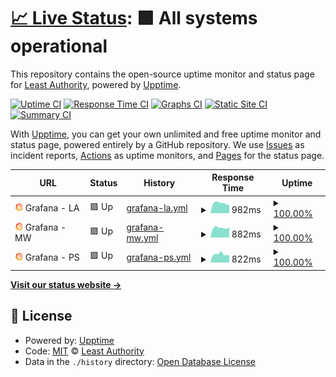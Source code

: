 # [📈 Live Status](https://LeastAuthority.github.io/infrastructure-upptime): <!--live status--> **🟩 All systems operational**

This repository contains the open-source uptime monitor and status page for [Least Authority](https://leastauthority.com/), powered by [Upptime](https://github.com/upptime/upptime).

[![Uptime CI](https://github.com/LeastAuthority/infrastructure-upptime/workflows/Uptime%20CI/badge.svg)](https://github.com/LeastAuthority/infrastructure-upptime/actions?query=workflow%3A%22Uptime+CI%22)
[![Response Time CI](https://github.com/LeastAuthority/infrastructure-upptime/workflows/Response%20Time%20CI/badge.svg)](https://github.com/LeastAuthority/infrastructure-upptime/actions?query=workflow%3A%22Response+Time+CI%22)
[![Graphs CI](https://github.com/LeastAuthority/infrastructure-upptime/workflows/Graphs%20CI/badge.svg)](https://github.com/LeastAuthority/infrastructure-upptime/actions?query=workflow%3A%22Graphs+CI%22)
[![Static Site CI](https://github.com/LeastAuthority/infrastructure-upptime/workflows/Static%20Site%20CI/badge.svg)](https://github.com/LeastAuthority/infrastructure-upptime/actions?query=workflow%3A%22Static+Site+CI%22)
[![Summary CI](https://github.com/LeastAuthority/infrastructure-upptime/workflows/Summary%20CI/badge.svg)](https://github.com/LeastAuthority/infrastructure-upptime/actions?query=workflow%3A%22Summary+CI%22)

With [Upptime](https://upptime.js.org), you can get your own unlimited and free uptime monitor and status page, powered entirely by a GitHub repository. We use [Issues](https://github.com/LeastAuthority/infrastructure-upptime/issues) as incident reports, [Actions](https://github.com/LeastAuthority/infrastructure-upptime/actions) as uptime monitors, and [Pages](https://LeastAuthority.github.io/infrastructure-upptime) for the status page.

<!--start: status pages-->
<!-- This summary is generated by Upptime (https://github.com/upptime/upptime) -->
<!-- Do not edit this manually, your changes will be overwritten -->
<!-- prettier-ignore -->
| URL | Status | History | Response Time | Uptime |
| --- | ------ | ------- | ------------- | ------ |
| <img alt="" src="https://raw.githubusercontent.com/LeastAuthority/infrastructure-upptime/master/assets/grafana-icon.png" height="13"> Grafana - LA | 🟩 Up | [grafana-la.yml](https://github.com/LeastAuthority/infrastructure-upptime/commits/HEAD/history/grafana-la.yml) | <details><summary><img alt="Response time graph" src="./graphs/grafana-la/response-time-week.png" height="20"> 982ms</summary><br><a href="https://LeastAuthority.github.io/infrastructure-upptime/history/grafana-la"><img alt="Response time 796" src="https://img.shields.io/endpoint?url=https%3A%2F%2Fraw.githubusercontent.com%2FLeastAuthority%2Finfrastructure-upptime%2FHEAD%2Fapi%2Fgrafana-la%2Fresponse-time.json"></a><br><a href="https://LeastAuthority.github.io/infrastructure-upptime/history/grafana-la"><img alt="24-hour response time 1247" src="https://img.shields.io/endpoint?url=https%3A%2F%2Fraw.githubusercontent.com%2FLeastAuthority%2Finfrastructure-upptime%2FHEAD%2Fapi%2Fgrafana-la%2Fresponse-time-day.json"></a><br><a href="https://LeastAuthority.github.io/infrastructure-upptime/history/grafana-la"><img alt="7-day response time 982" src="https://img.shields.io/endpoint?url=https%3A%2F%2Fraw.githubusercontent.com%2FLeastAuthority%2Finfrastructure-upptime%2FHEAD%2Fapi%2Fgrafana-la%2Fresponse-time-week.json"></a><br><a href="https://LeastAuthority.github.io/infrastructure-upptime/history/grafana-la"><img alt="30-day response time 933" src="https://img.shields.io/endpoint?url=https%3A%2F%2Fraw.githubusercontent.com%2FLeastAuthority%2Finfrastructure-upptime%2FHEAD%2Fapi%2Fgrafana-la%2Fresponse-time-month.json"></a><br><a href="https://LeastAuthority.github.io/infrastructure-upptime/history/grafana-la"><img alt="1-year response time 848" src="https://img.shields.io/endpoint?url=https%3A%2F%2Fraw.githubusercontent.com%2FLeastAuthority%2Finfrastructure-upptime%2FHEAD%2Fapi%2Fgrafana-la%2Fresponse-time-year.json"></a></details> | <details><summary><a href="https://LeastAuthority.github.io/infrastructure-upptime/history/grafana-la">100.00%</a></summary><a href="https://LeastAuthority.github.io/infrastructure-upptime/history/grafana-la"><img alt="All-time uptime 99.43%" src="https://img.shields.io/endpoint?url=https%3A%2F%2Fraw.githubusercontent.com%2FLeastAuthority%2Finfrastructure-upptime%2FHEAD%2Fapi%2Fgrafana-la%2Fuptime.json"></a><br><a href="https://LeastAuthority.github.io/infrastructure-upptime/history/grafana-la"><img alt="24-hour uptime 100.00%" src="https://img.shields.io/endpoint?url=https%3A%2F%2Fraw.githubusercontent.com%2FLeastAuthority%2Finfrastructure-upptime%2FHEAD%2Fapi%2Fgrafana-la%2Fuptime-day.json"></a><br><a href="https://LeastAuthority.github.io/infrastructure-upptime/history/grafana-la"><img alt="7-day uptime 100.00%" src="https://img.shields.io/endpoint?url=https%3A%2F%2Fraw.githubusercontent.com%2FLeastAuthority%2Finfrastructure-upptime%2FHEAD%2Fapi%2Fgrafana-la%2Fuptime-week.json"></a><br><a href="https://LeastAuthority.github.io/infrastructure-upptime/history/grafana-la"><img alt="30-day uptime 100.00%" src="https://img.shields.io/endpoint?url=https%3A%2F%2Fraw.githubusercontent.com%2FLeastAuthority%2Finfrastructure-upptime%2FHEAD%2Fapi%2Fgrafana-la%2Fuptime-month.json"></a><br><a href="https://LeastAuthority.github.io/infrastructure-upptime/history/grafana-la"><img alt="1-year uptime 99.78%" src="https://img.shields.io/endpoint?url=https%3A%2F%2Fraw.githubusercontent.com%2FLeastAuthority%2Finfrastructure-upptime%2FHEAD%2Fapi%2Fgrafana-la%2Fuptime-year.json"></a></details>
| <img alt="" src="https://raw.githubusercontent.com/LeastAuthority/infrastructure-upptime/master/assets/grafana-icon.png" height="13"> Grafana - MW | 🟩 Up | [grafana-mw.yml](https://github.com/LeastAuthority/infrastructure-upptime/commits/HEAD/history/grafana-mw.yml) | <details><summary><img alt="Response time graph" src="./graphs/grafana-mw/response-time-week.png" height="20"> 882ms</summary><br><a href="https://LeastAuthority.github.io/infrastructure-upptime/history/grafana-mw"><img alt="Response time 719" src="https://img.shields.io/endpoint?url=https%3A%2F%2Fraw.githubusercontent.com%2FLeastAuthority%2Finfrastructure-upptime%2FHEAD%2Fapi%2Fgrafana-mw%2Fresponse-time.json"></a><br><a href="https://LeastAuthority.github.io/infrastructure-upptime/history/grafana-mw"><img alt="24-hour response time 1489" src="https://img.shields.io/endpoint?url=https%3A%2F%2Fraw.githubusercontent.com%2FLeastAuthority%2Finfrastructure-upptime%2FHEAD%2Fapi%2Fgrafana-mw%2Fresponse-time-day.json"></a><br><a href="https://LeastAuthority.github.io/infrastructure-upptime/history/grafana-mw"><img alt="7-day response time 882" src="https://img.shields.io/endpoint?url=https%3A%2F%2Fraw.githubusercontent.com%2FLeastAuthority%2Finfrastructure-upptime%2FHEAD%2Fapi%2Fgrafana-mw%2Fresponse-time-week.json"></a><br><a href="https://LeastAuthority.github.io/infrastructure-upptime/history/grafana-mw"><img alt="30-day response time 843" src="https://img.shields.io/endpoint?url=https%3A%2F%2Fraw.githubusercontent.com%2FLeastAuthority%2Finfrastructure-upptime%2FHEAD%2Fapi%2Fgrafana-mw%2Fresponse-time-month.json"></a><br><a href="https://LeastAuthority.github.io/infrastructure-upptime/history/grafana-mw"><img alt="1-year response time 730" src="https://img.shields.io/endpoint?url=https%3A%2F%2Fraw.githubusercontent.com%2FLeastAuthority%2Finfrastructure-upptime%2FHEAD%2Fapi%2Fgrafana-mw%2Fresponse-time-year.json"></a></details> | <details><summary><a href="https://LeastAuthority.github.io/infrastructure-upptime/history/grafana-mw">100.00%</a></summary><a href="https://LeastAuthority.github.io/infrastructure-upptime/history/grafana-mw"><img alt="All-time uptime 99.94%" src="https://img.shields.io/endpoint?url=https%3A%2F%2Fraw.githubusercontent.com%2FLeastAuthority%2Finfrastructure-upptime%2FHEAD%2Fapi%2Fgrafana-mw%2Fuptime.json"></a><br><a href="https://LeastAuthority.github.io/infrastructure-upptime/history/grafana-mw"><img alt="24-hour uptime 100.00%" src="https://img.shields.io/endpoint?url=https%3A%2F%2Fraw.githubusercontent.com%2FLeastAuthority%2Finfrastructure-upptime%2FHEAD%2Fapi%2Fgrafana-mw%2Fuptime-day.json"></a><br><a href="https://LeastAuthority.github.io/infrastructure-upptime/history/grafana-mw"><img alt="7-day uptime 100.00%" src="https://img.shields.io/endpoint?url=https%3A%2F%2Fraw.githubusercontent.com%2FLeastAuthority%2Finfrastructure-upptime%2FHEAD%2Fapi%2Fgrafana-mw%2Fuptime-week.json"></a><br><a href="https://LeastAuthority.github.io/infrastructure-upptime/history/grafana-mw"><img alt="30-day uptime 100.00%" src="https://img.shields.io/endpoint?url=https%3A%2F%2Fraw.githubusercontent.com%2FLeastAuthority%2Finfrastructure-upptime%2FHEAD%2Fapi%2Fgrafana-mw%2Fuptime-month.json"></a><br><a href="https://LeastAuthority.github.io/infrastructure-upptime/history/grafana-mw"><img alt="1-year uptime 99.91%" src="https://img.shields.io/endpoint?url=https%3A%2F%2Fraw.githubusercontent.com%2FLeastAuthority%2Finfrastructure-upptime%2FHEAD%2Fapi%2Fgrafana-mw%2Fuptime-year.json"></a></details>
| <img alt="" src="https://raw.githubusercontent.com/LeastAuthority/infrastructure-upptime/master/assets/grafana-icon.png" height="13"> Grafana - PS | 🟩 Up | [grafana-ps.yml](https://github.com/LeastAuthority/infrastructure-upptime/commits/HEAD/history/grafana-ps.yml) | <details><summary><img alt="Response time graph" src="./graphs/grafana-ps/response-time-week.png" height="20"> 822ms</summary><br><a href="https://LeastAuthority.github.io/infrastructure-upptime/history/grafana-ps"><img alt="Response time 685" src="https://img.shields.io/endpoint?url=https%3A%2F%2Fraw.githubusercontent.com%2FLeastAuthority%2Finfrastructure-upptime%2FHEAD%2Fapi%2Fgrafana-ps%2Fresponse-time.json"></a><br><a href="https://LeastAuthority.github.io/infrastructure-upptime/history/grafana-ps"><img alt="24-hour response time 1023" src="https://img.shields.io/endpoint?url=https%3A%2F%2Fraw.githubusercontent.com%2FLeastAuthority%2Finfrastructure-upptime%2FHEAD%2Fapi%2Fgrafana-ps%2Fresponse-time-day.json"></a><br><a href="https://LeastAuthority.github.io/infrastructure-upptime/history/grafana-ps"><img alt="7-day response time 822" src="https://img.shields.io/endpoint?url=https%3A%2F%2Fraw.githubusercontent.com%2FLeastAuthority%2Finfrastructure-upptime%2FHEAD%2Fapi%2Fgrafana-ps%2Fresponse-time-week.json"></a><br><a href="https://LeastAuthority.github.io/infrastructure-upptime/history/grafana-ps"><img alt="30-day response time 808" src="https://img.shields.io/endpoint?url=https%3A%2F%2Fraw.githubusercontent.com%2FLeastAuthority%2Finfrastructure-upptime%2FHEAD%2Fapi%2Fgrafana-ps%2Fresponse-time-month.json"></a><br><a href="https://LeastAuthority.github.io/infrastructure-upptime/history/grafana-ps"><img alt="1-year response time 698" src="https://img.shields.io/endpoint?url=https%3A%2F%2Fraw.githubusercontent.com%2FLeastAuthority%2Finfrastructure-upptime%2FHEAD%2Fapi%2Fgrafana-ps%2Fresponse-time-year.json"></a></details> | <details><summary><a href="https://LeastAuthority.github.io/infrastructure-upptime/history/grafana-ps">100.00%</a></summary><a href="https://LeastAuthority.github.io/infrastructure-upptime/history/grafana-ps"><img alt="All-time uptime 99.94%" src="https://img.shields.io/endpoint?url=https%3A%2F%2Fraw.githubusercontent.com%2FLeastAuthority%2Finfrastructure-upptime%2FHEAD%2Fapi%2Fgrafana-ps%2Fuptime.json"></a><br><a href="https://LeastAuthority.github.io/infrastructure-upptime/history/grafana-ps"><img alt="24-hour uptime 100.00%" src="https://img.shields.io/endpoint?url=https%3A%2F%2Fraw.githubusercontent.com%2FLeastAuthority%2Finfrastructure-upptime%2FHEAD%2Fapi%2Fgrafana-ps%2Fuptime-day.json"></a><br><a href="https://LeastAuthority.github.io/infrastructure-upptime/history/grafana-ps"><img alt="7-day uptime 100.00%" src="https://img.shields.io/endpoint?url=https%3A%2F%2Fraw.githubusercontent.com%2FLeastAuthority%2Finfrastructure-upptime%2FHEAD%2Fapi%2Fgrafana-ps%2Fuptime-week.json"></a><br><a href="https://LeastAuthority.github.io/infrastructure-upptime/history/grafana-ps"><img alt="30-day uptime 100.00%" src="https://img.shields.io/endpoint?url=https%3A%2F%2Fraw.githubusercontent.com%2FLeastAuthority%2Finfrastructure-upptime%2FHEAD%2Fapi%2Fgrafana-ps%2Fuptime-month.json"></a><br><a href="https://LeastAuthority.github.io/infrastructure-upptime/history/grafana-ps"><img alt="1-year uptime 100.00%" src="https://img.shields.io/endpoint?url=https%3A%2F%2Fraw.githubusercontent.com%2FLeastAuthority%2Finfrastructure-upptime%2FHEAD%2Fapi%2Fgrafana-ps%2Fuptime-year.json"></a></details>

<!--end: status pages-->

[**Visit our status website →**](https://LeastAuthority.github.io/infrastructure-upptime)

## 📄 License

- Powered by: [Upptime](https://github.com/upptime/upptime)
- Code: [MIT](./LICENSE) © [Least Authority](https://leastauthority.com/)
- Data in the `./history` directory: [Open Database License](https://opendatacommons.org/licenses/odbl/1-0/)
